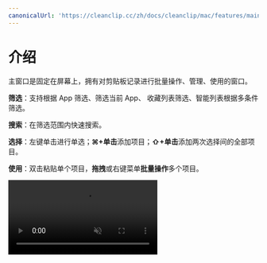 ```yaml
---
canonicalUrl: 'https://cleanclip.cc/zh/docs/cleanclip/mac/features/main-window'
---
```


# 介绍

主窗口是固定在屏幕上，拥有对剪贴板记录进行批量操作、管理、使用的窗口。


**筛选**：支持根据 App 筛选、筛选当前 App、 收藏列表筛选、智能列表根据多条件筛选。

**搜索**：在筛选范围内快速搜索。

**选择**：左键单击进行单选；**⌘+单击**添加项目；**⇧+单击**添加两次选择间的全部项目。

**使用**：双击粘贴单个项目，**拖拽**或右键菜单**批量操作**多个项目。

<video autoplay muted loop>
    <source src="/videos/intro-1080.mp4" type="video/mp4">
    <iframe src="/videos/intro-1080.mp4" scrolling="no" border="0" frameborder="0" allow="autoplay; encrypted-media" allowfullscreen></iframe>
</video>